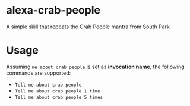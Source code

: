 # alexa-crab-people
A simple skill that repeats the Crab People mantra from South Park

# Usage

Assuming `me about crab people` is set as **invocation name**, the following commands are supported:
* `Tell me about crab people`
* `Tell me about crab people 1 time`
* `Tell me about crab people 5 times`
